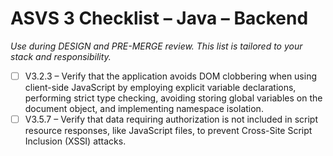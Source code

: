 # ASVS 3 Checklist – Java – Backend

_Use during DESIGN and PRE-MERGE review. This list is tailored to your stack and responsibility._

- [ ] V3.2.3 – Verify that the application avoids DOM clobbering when using client-side JavaScript by employing explicit variable declarations, performing strict type checking, avoiding storing global variables on the document object, and implementing namespace isolation.
- [ ] V3.5.7 – Verify that data requiring authorization is not included in script resource responses, like JavaScript files, to prevent Cross-Site Script Inclusion (XSSI) attacks.
